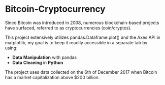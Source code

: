 # Bitcoin-Cryptocurrency

Since Bitcoin was introduced in 2008, numerous blockchain-based projects have surfaced, referred to as cryptocurrencies (coin/cryptos). 

This project extensively utilizes pandas.Dataframe.plot() and the Axes API in matplotlib, my goal is to keep it readily accessible in a separate tab by using:
* **Data Manipulation** with pandas
* **Data Cleaning** in **Python**

The project uses data collected on the 6th of December 2017 when Bitcoin has a market capitalization above $200 billion. 
